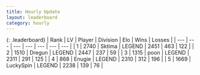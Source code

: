 ```yaml
---
title: Hourly Update
layout: leaderboard
category: hourly
---
```


{: .leaderboard}
| Rank | LV | Player | Division | Elo | Wins | Losses |
| --- | --- | --- | --- | --- | --- | --- |
| <span data-change="1">1</span> | 2740 | <span title="ID: 353063">Sktima</span> | LEGEND | <span data-change="7">2451</span> | <span data-change="3">463</span> | <span data-change="0">122</span> |
| <span data-change="-1">2</span> | 1510 | <span title="ID: 337810">Dregun</span> | LEGEND | <span data-change="0">2447</span> | <span data-change="0">237</span> | <span data-change="0">59</span> |
| <span data-change="0">3</span> | 1315 | <span title="ID: 540690">poon</span> | LEGEND | <span data-change="0">2311</span> | <span data-change="0">291</span> | <span data-change="0">125</span> |
| <span data-change="0">4</span> | 868 | <span title="ID: 623502">Enugie</span> | LEGEND | <span data-change="0">2310</span> | <span data-change="0">312</span> | <span data-change="0">196</span> |
| <span data-change="0">5</span> | 1669 | <span title="ID: 498412">LuckySpin</span> | LEGEND | <span data-change="0">2238</span> | <span data-change="0">139</span> | <span data-change="0">76</span> |